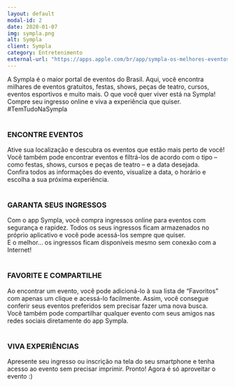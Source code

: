```yaml
---
layout: default
modal-id: 2
date: 2020-01-07
img: sympla.png
alt: Sympla
client: Sympla
category: Entretenimento
external-url: "https://apps.apple.com/br/app/sympla-os-melhores-eventos/id1136318924"
---
```

A Sympla é o maior portal de eventos do Brasil. Aqui, você encontra milhares de eventos gratuitos, festas, shows, peças de teatro, cursos, eventos esportivos e muito mais. O que você quer viver está na Sympla!  
Compre seu ingresso online e viva a experiência que quiser. #TemTudoNaSympla  
<br>

### ENCONTRE EVENTOS  

Ative sua localização e descubra os eventos que estão mais perto de você! Você também pode encontrar  eventos e filtrá-los de acordo com o tipo – como festas, shows, cursos e peças de teatro – e a data  desejada.  
Confira todos as informações do evento, visualize a data, o horário e escolha a sua próxima experiência.  
<br>

### GARANTA SEUS INGRESSOS  

Com o app Sympla, você compra ingressos online para eventos com segurança e rapidez. Todos os seus  ingressos ficam armazenados no próprio aplicativo e você pode acessá-los sempre que quiser.
<br>
E o melhor... os ingressos ficam disponíveis mesmo sem conexão com a Internet!  
<br>

### FAVORITE E COMPARTILHE  

Ao encontrar um evento, você pode adicioná-lo à sua lista de “Favoritos” com apenas um clique e acessá-lo  facilmente. Assim, você consegue conferir seus eventos preferidos sem precisar fazer uma nova busca.
<br>
Você também pode compartilhar qualquer evento com seus amigos nas redes sociais diretamente do app Sympla.  
<br>

### VIVA EXPERIÊNCIAS  

Apresente seu ingresso ou inscrição na tela do seu smartphone e tenha acesso ao evento sem precisar  imprimir. Pronto! Agora é só aproveitar o evento :)